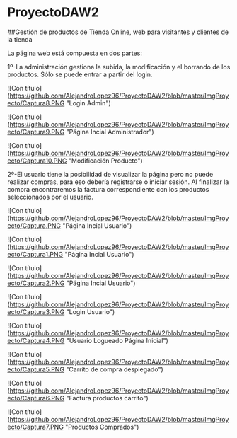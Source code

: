 # ProyectoDAW2

##Gestión de productos de Tienda Online, web para visitantes y clientes de la tienda

La página web está compuesta en dos partes:

  1º-La administración gestiona la subida, la modificación y el borrando de los productos. Sólo se puede entrar a partir del login.
  
  ![Con título]
  (https://github.com/AlejandroLopez96/ProyectoDAW2/blob/master/ImgProyecto/Captura8.PNG "Login Admin") 
   
  ![Con título]
  (https://github.com/AlejandroLopez96/ProyectoDAW2/blob/master/ImgProyecto/Captura9.PNG "Página Incial Administrador")
  
  ![Con título]
  (https://github.com/AlejandroLopez96/ProyectoDAW2/blob/master/ImgProyecto/Captura10.PNG "Modificación Producto")
  
   2º-El usuario tiene la posibilidad de visualizar la página pero no puede realizar compras, para eso debería registrarse o iniciar sesión. Al finalizar la compra encontraremos la factura correspondiente con los productos seleccionados por el usuario.
  
  ![Con título]
  (https://github.com/AlejandroLopez96/ProyectoDAW2/blob/master/ImgProyecto/Captura.PNG "Página Incial Usuario")
  
  ![Con título]
  (https://github.com/AlejandroLopez96/ProyectoDAW2/blob/master/ImgProyecto/Captura1.PNG "Página Incial Usuario")

  ![Con título]
  (https://github.com/AlejandroLopez96/ProyectoDAW2/blob/master/ImgProyecto/Captura2.PNG "Página Incial Usuario")

  ![Con título]
  (https://github.com/AlejandroLopez96/ProyectoDAW2/blob/master/ImgProyecto/Captura3.PNG "Login Usuario")

  ![Con título]
  (https://github.com/AlejandroLopez96/ProyectoDAW2/blob/master/ImgProyecto/Captura4.PNG "Usuario Logueado Página Inicial")

  ![Con título]
  (https://github.com/AlejandroLopez96/ProyectoDAW2/blob/master/ImgProyecto/Captura5.PNG "Carrito de compra desplegado")
  
  ![Con título]
  (https://github.com/AlejandroLopez96/ProyectoDAW2/blob/master/ImgProyecto/Captura6.PNG "Factura productos carrito") 
   
  ![Con título]
  (https://github.com/AlejandroLopez96/ProyectoDAW2/blob/master/ImgProyecto/Captura7.PNG "Productos Comprados")
  
